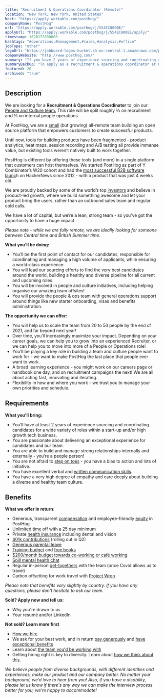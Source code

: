 ```yaml
---
title: "Recruitment & Operations Coordinator (Remote)"
location: "New York, New York, United States"
host: "https://apply.workable.com/posthog/"
companyName: "PostHog"
url: "https://apply.workable.com/posthog/j/554EC800BE/"
applyUrl: "https://apply.workable.com/posthog/j/554EC800BE/apply/"
timestamp: 1620172800000
hashtags: "#operations,#management,#sales,#analysis,#office"
jobType: "other"
logoUrl: "https://jobboard-logos-bucket.s3.eu-central-1.amazonaws.com/posthog"
companyWebsite: "http://www.posthog.com/"
summary: "If you have 2 years of experience sourcing and coordinating candidates for a wide variety of roles within a start-up and/or high growth tech business, PostHog has a job opening for a recruitment & operations coordinator"
summaryBackup: "To apply as a recruitment & operations coordinator at PostHog, you preferably need to have some knowledge of: #operations, #management, #sales."
featured: 20
archived: "true"
---
```


## Description

We are looking for a **Recruitment & Operations Coordinator** to join our [People and Culture team.](https://posthog.com/handbook/company/structure#functional-teams) This role will be split roughly ⅔ on recruitment and ⅓ on internal people operations.

At PostHog, we are a [small](https://posthog.com/handbook/company/team) (but growing) all-remote team building an open source platform that empowers customers to create successful products.

Until now, tools for building products have been fragmented - product analytics, heat maps, session recording and A/B testing all provide immense value, but existing tools weren’t natively built to work together.

PostHog is different by offering these tools (and more) in a single platform that customers can host themselves. We started PostHog as part of Y Combinator’s W20 cohort and had the [most successful B2B software launc](https://posthog.com/handbook/company/story)h on HackerNews since 2012 - with a product that was just 4 weeks old.

We are proudly backed by some of the world’s top [investors](https://posthog.com/handbook/strategy/investors) and believe in product-led growth, where we build something awesome and let your product bring the users, rather than an outbound sales team and regular cold calls.

We have a lot of capital, but we’re a lean, strong team - so you’ve got the opportunity to have a huge impact.

_Please note - while we are fully remote, we are ideally looking for someone between Central time and British Summer time._

**What you’ll be doing:**

*   You’ll be the first point of contact for our candidates, responsible for coordinating and managing a high volume of applicants, while ensuring a world-class experience.
*   You will lead our sourcing efforts to find the very best candidates around the world, building a healthy and diverse pipeline for all current and upcoming roles.
*   You will be involved in people and culture initiatives, including helping organise our amazing team offsites!
*   You will provide the people & ops team with general operations support around things like new starter onboarding, visas and benefits administration.

**The opportunity we can offer:**

*   You will help us to scale the team from 20 to 50 people by the end of 2021, and far beyond next year!
*   Over time, you’ll increasingly maximize your impact. Depending on your career goals, we can help you to grow into an experienced Recruiter, or we can help you to move into more of a People or Operations role!
*   You’ll be playing a key role in building a team and culture people want to work for - we want to make PostHog the last place that people ever want to work.
*   A broad learning experience - you might work on our careers page or handbook one day, and on recruitment campaigns the next! We are all about acting fast, innovating and iterating.
*   Flexibility in how and where you work - we trust you to manage your own priorities and schedule.

## Requirements

**What you'll bring:**

*   You’ll have at least 2 years of experience sourcing and coordinating candidates for a wide variety of roles within a start-up and/or high growth tech business.
*   You are passionate about delivering an exceptional experience for candidates and our team.
*   You are able to build and manage strong relationships internally and externally - you’re a people person!
*   You are not afraid to [step on toes](https://posthog.com/handbook/company/values#step-on-toes) - you have a bias to action and lots of initiative.
*   You have excellent verbal and [written communication skills](https://posthog.com/handbook/company/culture#write-stuff-down).
*   You have a very high degree of empathy and care deeply about building a diverse and healthy team culture.

## Benefits

**What we offer in return:**

*   Generous, transparent [compensation](https://posthog.com/handbook/people/compensation) and employee-friendly [equity](https://posthog.com/handbook/people/compensation) in PostHog
*   [Unlimited time off](https://posthog.com/handbook/people/time-off) with a 25 day minimum
*   Private [health insurance](https://posthog.com/handbook/people/benefits#private-health-insurance) including dental and vision
*   [401k contributions](https://posthog.com/careers) (rolling out in Q2)
*   [Generous parental leave](https://posthog.com/handbook/people/time-off)
*   [Training budget](https://posthog.com/handbook/people/training) and [free books](https://posthog.com/handbook/people/training)
*   [$200/month budget towards co-working or café working](https://posthog.com/handbook/people/spending-money#work-space)
*   [Spill mental health chat](https://posthog.com/handbook/people/benefits#mental-health-support)
*   Regular in-person [get-togethers](https://posthog.com/careers#benefits) with the team (once Covid allows us to travel)
*   Carbon offsetting for work travel with [Project Wren](https://www.wren.co/)

_Please note that benefits vary slightly by country. If you have any questions, please don't hesitate to ask our team._

**Sold? Apply now and tell us:**

*   Why you're drawn to us
*   Your resumé and/or LinkedIn

**Not sold? Learn more first**

*   [How we hire](https://posthog.com/handbook/people/hiring-process)
*   We ask for your best work, and in return [pay generously](https://posthog.com/handbook/people/compensation) and [have exceptional benefits](https://posthog.com/careers#benefits)
*   Learn about [the team you'd be working with](https://posthog.com/handbook/company/team)
*   Getting hiring right is key to diversity. Learn about [how we think about this](https://posthog.com/handbook/company/diversity).

_We believe people from diverse backgrounds, with different identities and experiences, make our product and our company better. No matter your background, we'd love to hear from you! Also, if you have a disability, please let us know if there's any way we can make the interview process better for you; we're happy to accommodate!_
